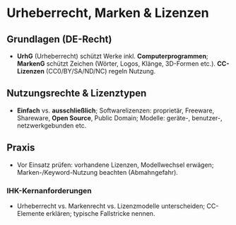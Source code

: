 # Urheberrecht, Marken & Lizenzen

## Grundlagen (DE-Recht)
- **UrhG** (Urheberrecht) schützt Werke inkl. **Computerprogrammen**; **MarkenG** schützt Zeichen (Wörter, Logos, Klänge, 3D-Formen etc.). **CC-Lizenzen** (CC0/BY/SA/ND/NC) regeln Nutzung. 

## Nutzungsrechte & Lizenztypen
- **Einfach** vs. **ausschließlich**; Softwarelizenzen: proprietär, Freeware, Shareware, **Open Source**, Public Domain; Modelle: geräte-, benutzer-, netzwerkgebunden etc.

## Praxis
- Vor Einsatz prüfen: vorhandene Lizenzen, Modellwechsel erwägen; Marken-/Keyword-Nutzung beachten (Abmahngefahr).

### IHK-Kernanforderungen
- Urheberrecht vs. Markenrecht vs. Lizenzmodelle unterscheiden; CC-Elemente erklären; typische Fallstricke nennen. 
